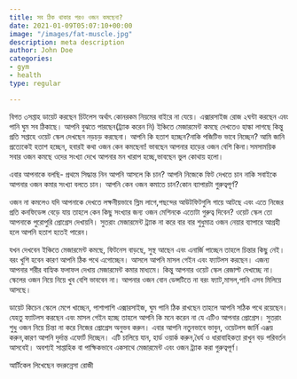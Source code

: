 ```yaml
---
title: সব ঠিক থাকার পরও ওজন কমছেনা?
date: 2021-01-09T05:07:10+00:00
image: "/images/fat-muscle.jpg"
description: meta description
author: John Doe
categories:
- gym
- health
type: regular

---
```


বিগত ৩সপ্তাহ ডায়েট করছেন চিটলেস অর্থাৎ কোনরকম নিয়মের বাইরে না যেয়ে। এক্সারসাইজ রোজ ২ঘন্টা করছেন এবং পানি ঘুম সব ঠিকাছে। আপনি বুঝতে পারছেন(ট্র‍্যাক করেন নি) ইঞ্চিতে মেজারমেন্ট কমছে দেখতেও হাল্কা লাগছে কিন্তু প্রতি সপ্তাহে ওয়েট স্কেল দেখছেন নড়চড় করছেনা। আপনি কি হতাশ হচ্ছেন?নাকি পজিটিভ ভাবে নিচ্ছেন? আমি জানি প্রত্যেকেই হতাশ হচ্ছেন, হবারই কথা ওজন কেন কমছেনা! ভাবছেন আপনার হাড়ের ওজন বেশি কিনা।সমসাময়িক সবার ওজন কমছে ওদের সংখ্যা দেখে আপনার মন খারাপ হচ্ছে,ভাবছেন ভুল কোথায় হলো।

এবার আপনাকে বলছি- প্রথমে সিদ্ধান্ত নিন আপনি আসলে কি চান? আপনি নিজেকে ফিট দেখতে চান নাকি সবাইকে আপনার ওজন কমার সংখ্যা বলতে চান। আপনি কেন ওজন কমাতে চান?কোন ব্যাপারটা গুরুত্বপূর্ণ?

ওজন না কমলেও যদি আপনাকে দেখতে লক্ষনীয়ভাবে স্লিম লাগে,পছন্দের আউটফিটগুলি গায়ে আটছে এবং এতে নিজের প্রতি কনফিডেন্স বেড়ে যায় তাহলে কেন কিছু সংখ্যার জন্য ওজন মেশিনকে এতোটা গুরুত্ব দিবেন? ওয়েট স্কেল তো আপনাকে পুরোপুরি প্রোগ্রেস দেখায়নি। সুতরাং মেজারমেন্ট ট্র‍্যাক না করে বার বার শুধুমাত্র ওজন নেয়ার ব্যাপারে আগ্রহী হলে আপনি হতাশ হতেই পারেন।

যখন দেখবেন ইঞ্চিতে মেজারমেন্ট কমছে, ফিটনেস বাড়ছে, সুস্থ আছেন এবং এনার্জি পাচ্ছেন তাহলে চিন্তার কিছু নেই।বরং খুশি হবেন কারণ আপনি ঠিক পথে এগোচ্ছেন। আসলে আপনি মাসল গেইন এবং ফ্যাটলস করছেন। এজন্য আপনার শরীর বাহ্যিক ফলাফল দেখায় মেজারমেন্ট কমার মাধ্যমে। কিন্তু আপনার ওয়েট স্কেল রেজাল্ট দেখাচ্ছে না। স্কেলের ওজন নিয়ে নিয়ে খুব বেশি ভাববেন না। আপনার ওজন বোন ডেন্সটিতে না বরং ফ্যাট,মাসল,পানি এসব মিলিয়ে আসছে।

ডায়েট কিচেন স্কেলে মেপে খাচ্ছেন, পাশাপাশি এক্সারসাইজ, ঘুম পানি ঠিক রাখছেন তাহলে আপনি সঠিক পথে রয়েছেন। যেহতু ফ্যাটলস করছেন এবং মাসল গেইন হচ্ছে তাহলে আপনি কি মনে করেন না যে এটিও আপনার প্রোগ্রেস। সুতরাং শুধু ওজন নিয়ে চিন্তা না করে নিজের প্রোগ্রেস অনুভব করুন। এবার আপনি নতুনভাবে ভাবুন, ওয়েটলস জার্নি এঞ্জয় করুন,কারণ আপনি দুর্দান্ত এফোর্ট দিচ্ছেন। এটি চালিয়ে যান, হার্ড ওয়ার্ক করুন,ধৈর্য ও ধারাবাহিকতা রাখুন বড় পরিবর্তন আসবেই। অবশ্যই সাপ্তাহিক বা পাক্ষিকভাবে একসাথে মেজারমেন্ট এবং ওজন ট্র‍্যাক করা গুরুত্বপূর্ণ।

আর্টিকেল লিখেছেন বদরুন্নেসা রোজী